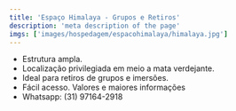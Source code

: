 ```yaml
---
title: 'Espaço Himalaya - Grupos e Retiros'
description: 'meta description of the page'
imgs: ['images/hospedagem/espacohimalaya/himalaya.jpg']
---
```

- Estrutura ampla.
- Localização privilegiada em meio a mata verdejante.
- Ideal para retiros de grupos e imersões.
- Fácil acesso.
Valores e maiores informações
- Whatsapp: (31) 97164-2918